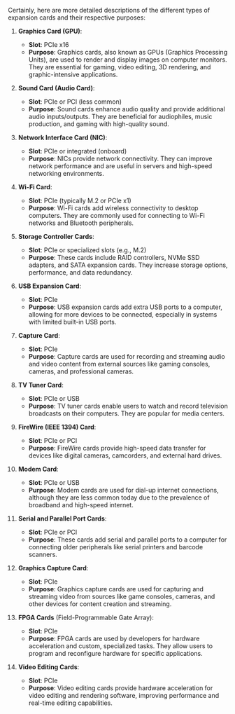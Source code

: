 Certainly, here are more detailed descriptions of the different types of expansion cards and their respective purposes:

1. **Graphics Card (GPU)**:
   - **Slot**: PCIe x16
   - **Purpose**: Graphics cards, also known as GPUs (Graphics Processing Units), are used to render and display images on computer monitors. They are essential for gaming, video editing, 3D rendering, and graphic-intensive applications.

2. **Sound Card (Audio Card)**:
   - **Slot**: PCIe or PCI (less common)
   - **Purpose**: Sound cards enhance audio quality and provide additional audio inputs/outputs. They are beneficial for audiophiles, music production, and gaming with high-quality sound.

3. **Network Interface Card (NIC)**:
   - **Slot**: PCIe or integrated (onboard)
   - **Purpose**: NICs provide network connectivity. They can improve network performance and are useful in servers and high-speed networking environments.

4. **Wi-Fi Card**:
   - **Slot**: PCIe (typically M.2 or PCIe x1)
   - **Purpose**: Wi-Fi cards add wireless connectivity to desktop computers. They are commonly used for connecting to Wi-Fi networks and Bluetooth peripherals.

5. **Storage Controller Cards**:
   - **Slot**: PCIe or specialized slots (e.g., M.2)
   - **Purpose**: These cards include RAID controllers, NVMe SSD adapters, and SATA expansion cards. They increase storage options, performance, and data redundancy.

6. **USB Expansion Card**:
   - **Slot**: PCIe
   - **Purpose**: USB expansion cards add extra USB ports to a computer, allowing for more devices to be connected, especially in systems with limited built-in USB ports.

7. **Capture Card**:
   - **Slot**: PCIe
   - **Purpose**: Capture cards are used for recording and streaming audio and video content from external sources like gaming consoles, cameras, and professional cameras.

8. **TV Tuner Card**:
   - **Slot**: PCIe or USB
   - **Purpose**: TV tuner cards enable users to watch and record television broadcasts on their computers. They are popular for media centers.

9. **FireWire (IEEE 1394) Card**:
   - **Slot**: PCIe or PCI
   - **Purpose**: FireWire cards provide high-speed data transfer for devices like digital cameras, camcorders, and external hard drives.

10. **Modem Card**:
    - **Slot**: PCIe or USB
    - **Purpose**: Modem cards are used for dial-up internet connections, although they are less common today due to the prevalence of broadband and high-speed internet.

11. **Serial and Parallel Port Cards**:
    - **Slot**: PCIe or PCI
    - **Purpose**: These cards add serial and parallel ports to a computer for connecting older peripherals like serial printers and barcode scanners.

12. **Graphics Capture Card**:
    - **Slot**: PCIe
    - **Purpose**: Graphics capture cards are used for capturing and streaming video from sources like game consoles, cameras, and other devices for content creation and streaming.

13. **FPGA Cards** (Field-Programmable Gate Array):
    - **Slot**: PCIe
    - **Purpose**: FPGA cards are used by developers for hardware acceleration and custom, specialized tasks. They allow users to program and reconfigure hardware for specific applications.

14. **Video Editing Cards**:
    - **Slot**: PCIe
    - **Purpose**: Video editing cards provide hardware acceleration for video editing and rendering software, improving performance and real-time editing capabilities.

